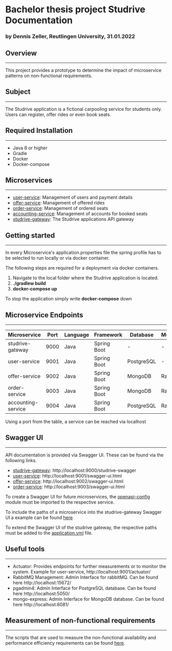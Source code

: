 # Bachelor thesis project Studrive Documentation
### by Dennis Zeller, Reutlingen University, 31.01.2022
## Overview

---
This project provides a prototype to determine the impact of microservice patterns on non-functional requirements.

## Subject

---
The Studrive application is a fictional carpooling service for students only. Users can register, offer rides or even book seats.

## Required Installation

---
- Java 8 or higher
- Gradle
- Docker
- Docker-compose

## Microservices

---
- [user-service](https://github.com/dnszlr/studrive/tree/master/user-service): Management of users and payment details
- [offer-service](https://github.com/dnszlr/studrive/tree/master/offer-service): Management of offered rides
- [order-service](https://github.com/dnszlr/studrive/tree/master/order-service): Management of ordered seats
- [accounting-service](https://github.com/dnszlr/studrive/tree/master/accounting-service): Management of accounts for booked seats
- [studrive-gateway](https://github.com/dnszlr/studrive/tree/master/studrive-gateway): The Studrive applications API gateway
## Getting started

---
In every Microservice's application.properties file the spring profile has to be selected to run locally or via docker container.

The following steps are required for a deployment via docker containers.

1. Navigate to the local folder where the Studrive application is located.
2. **./gradlew build**
3. **docker-compose up**

To stop the application simply write **docker-compose** down

## Microservice Endpoints

---
| Microservice       | Port | Language | Framework    | Database   | Messaging    |
|--------------------|------|----------|--------------|------------|--------------|
| studrive-gateway   | 9000 | Java     | Spring Boot  | -          | -            |
| user-service       | 9001 | Java     | Spring Boot | PostgreSQL | -            |
| offer-service      | 9002 | Java     | Spring Boot | MongoDB    | RabbitMQ     |
| order-service      | 9003 | Java     | Spring Boot | MongoDB    | RabbitMQ |
| accounting-service | 9004 | Java     | Spring Boot | PostgreSQL | RabbitMQ |

Using a port from the table, a service can be reached via localhost

## Swagger UI

---
API documentation is provided via Swagger UI. These can be found via the following links.
- [studrive-gateway](https://github.com/dnszlr/studrive/tree/master/studrive-gateway): http://localhost:9000/studrive-swagger
- [user-service](https://github.com/dnszlr/studrive/tree/master/user-service): http://localhost:9001/swagger-ui.html
- [offer-service](https://github.com/dnszlr/studrive/tree/master/offer-service): http://localhost:9002/swagger-ui.html
- [order-service](https://github.com/dnszlr/studrive/tree/master/order-service): http://localhost:9003/swagger-ui.html

To create a Swagger UI for future microservices, the [openapi-config](https://github.com/dnszlr/studrive/tree/master/openapi-config) module must be imported to the respective service.

To include the paths of a microservice into the studrive-gateway Swagger UI a example can be found [here](https://github.com/dnszlr/studrive/blob/master/offer-service/src/main/java/com/zeller/studrive/offerservice/OfferServiceApplication.java)

To extend the Swagger UI of the studrive gateway, the respective paths must be added to the [application.yml](https://github.com/dnszlr/studrive/blob/master/studrive-gateway/src/main/resources/application.yml) file.

## Useful tools

---
- Actuator: Provides endpoints for further measurements or to monitor the system. Example for user-service, http://localhost:9001/actuator/
- RabbitMQ Management: Admin Interface for rabbitMQ. Can be found here http://localhost:15672/
- pgadmin4: Admin Interface for PostgreSQL database. Can be found here http://localhost:5050/
- mongo-express: Admin Interface for MongoDB database. Can be found here http://localhost:8081/

## Measurement of non-functional requirements

---
The scripts that are used to measure the non-functional availability and performance efficiency requirements can be found [here](https://github.com/dnszlr/studrive/tree/master/clientside-shellscript).

